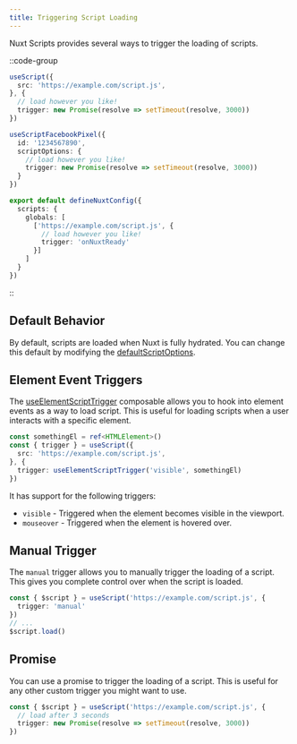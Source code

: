 ```yaml
---
title: Triggering Script Loading
---
```


Nuxt Scripts provides several ways to trigger the loading of scripts.

::code-group

```ts [useScript]
useScript({
  src: 'https://example.com/script.js',
}, {
  // load however you like!
  trigger: new Promise(resolve => setTimeout(resolve, 3000))
})
```

```ts [Registry Script]
useScriptFacebookPixel({
  id: '1234567890',
  scriptOptions: {
    // load however you like!
    trigger: new Promise(resolve => setTimeout(resolve, 3000))
  }
})
```

```ts [Global Script]
export default defineNuxtConfig({
  scripts: {
    globals: [
      ['https://example.com/script.js', {
        // load however you like!
        trigger: 'onNuxtReady'
      }]
    ]
  }
})
```

::

## Default Behavior

By default, scripts are loaded when Nuxt is fully hydrated. You can change this default by modifying the [defaultScriptOptions](/docs/api/nuxt-config#defaultscriptoptions).

## Element Event Triggers

The [useElementScriptTrigger](/docs/api/use-element-script-trigger) composable allows you to hook into element events as a way to load script. This is useful for loading scripts when a user interacts with a specific element.

```ts
const somethingEl = ref<HTMLElement>()
const { trigger } = useScript({
  src: 'https://example.com/script.js',
}, {
  trigger: useElementScriptTrigger('visible', somethingEl)
})
```

It has support for the following triggers:
- `visible` - Triggered when the element becomes visible in the viewport.
- `mouseover` - Triggered when the element is hovered over.

## Manual Trigger

The `manual` trigger allows you to manually trigger the loading of a script. This gives you complete
control over when the script is loaded.

```ts
const { $script } = useScript('https://example.com/script.js', {
  trigger: 'manual'
})
// ...
$script.load()
```

## Promise

You can use a promise to trigger the loading of a script. This is useful for any other custom trigger you might want to use.

```ts
const { $script } = useScript('https://example.com/script.js', {
  // load after 3 seconds
  trigger: new Promise(resolve => setTimeout(resolve, 3000))
})
```
